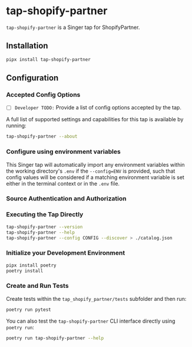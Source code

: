 # tap-shopify-partner

`tap-shopify-partner` is a Singer tap for ShopifyPartner.


## Installation

```bash
pipx install tap-shopify-partner
```

## Configuration

### Accepted Config Options

- [ ] `Developer TODO:` Provide a list of config options accepted by the tap.

A full list of supported settings and capabilities for this
tap is available by running:

```bash
tap-shopify-partner --about
```

### Configure using environment variables

This Singer tap will automatically import any environment variables within the working directory's
`.env` if the `--config=ENV` is provided, such that config values will be considered if a matching
environment variable is set either in the terminal context or in the `.env` file.

### Source Authentication and Authorization


### Executing the Tap Directly

```bash
tap-shopify-partner --version
tap-shopify-partner --help
tap-shopify-partner --config CONFIG --discover > ./catalog.json
```

### Initialize your Development Environment

```bash
pipx install poetry
poetry install
```

### Create and Run Tests

Create tests within the `tap_shopify_partner/tests` subfolder and
  then run:

```bash
poetry run pytest
```

You can also test the `tap-shopify-partner` CLI interface directly using `poetry run`:

```bash
poetry run tap-shopify-partner --help
```
